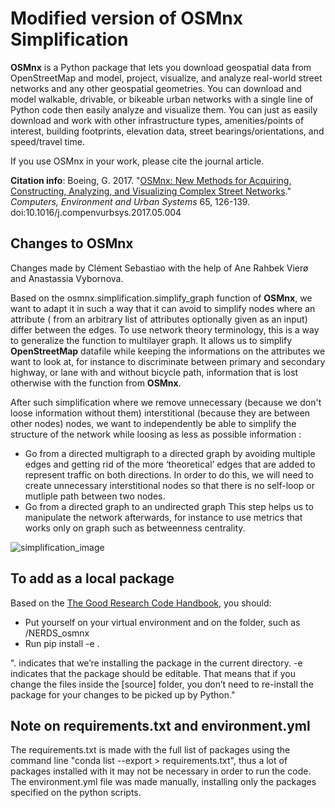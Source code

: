 # Modified version of OSMnx Simplification

**OSMnx** is a Python package that lets you download geospatial data from OpenStreetMap and model, project, visualize, and analyze real-world street networks and any other geospatial geometries. You can download and model walkable, drivable, or bikeable urban networks with a single line of Python code then easily analyze and visualize them. You can just as easily download and work with other infrastructure types, amenities/points of interest, building footprints, elevation data, street bearings/orientations, and speed/travel time.

If you use OSMnx in your work, please cite the journal article.

**Citation info**: Boeing, G. 2017. "[OSMnx: New Methods for Acquiring, Constructing, Analyzing, and Visualizing Complex Street Networks](https://geoffboeing.com/publications/osmnx-complex-street-networks/)." *Computers, Environment and Urban Systems* 65, 126-139. doi:10.1016/j.compenvurbsys.2017.05.004


## Changes to OSMnx

Changes made by Clément Sebastiao with the help of Ane Rahbek Vierø and Anastassia Vybornova.

Based on the osmnx.simplification.simplify_graph function of **OSMnx**, we want to adapt it in such a way that it can avoid to simplify nodes where an attribute ( from an arbitrary list of attributes optionally given as an input) differ between the edges. To use network theory terminology, this is a way to generalize the function to multilayer graph. It allows us to simplify **OpenStreetMap** datafile while keeping the informations on the attributes we want to look at, for instance to discriminate between primary and secondary highway, or lane with and without bicycle path, information that is lost otherwise with the function from **OSMnx**.

After such simplification where we remove unnecessary (because we don't loose information without them) interstitional (because they are between other nodes) nodes, we want to independently be able to simplify the structure of the network while loosing as less as possible information :
* Go from a directed multigraph to a directed graph by avoiding multiple edges and getting rid of the more ‘theoretical’ edges that are added to represent traffic on both directions. In order to do this, we will need to create unnecessary interstitional nodes so that there is no self-loop or mutliple path between two nodes.
* Go from a directed graph to an undirected graph
This step helps us to manipulate the network afterwards, for instance to use metrics that works only on graph such as betweenness centrality.

![simplification_image](https://user-images.githubusercontent.com/61236142/155726851-92bccbc4-10fb-4fd3-9fdc-c0673cd284fd.jpg)

## To add as a local package

Based on the [The Good Research Code Handbook](https://goodresearch.dev/setup.html#pip-install-your-package), you should:
* Put yourself on your virtual environment and on the folder, such as /NERDS_osmnx
* Run pip install -e .

". indicates that we’re installing the package in the current directory. -e indicates that the package should be editable. That means that if you change the files inside the [source] folder, you don’t need to re-install the package for your changes to be picked up by Python."

## Note on requirements.txt and environment.yml

The requirements.txt is made with the full list of packages using the command line "conda list --export > requirements.txt", thus a lot of packages installed with it may not be necessary in order to run the code. The environment.yml file was made manually, installing only the packages specified on the python scripts.
